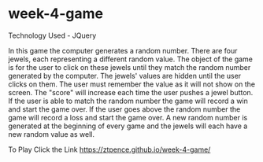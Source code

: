 # week-4-game
Technology Used - JQuery

In this game the computer generates a random number. There are four jewels, each representing a different random value. The object of the game is for the user to click on these jewels until they match the random number generated by the computer. The jewels' values are hidden until the user clicks on them. The user must remember the value as it will not show on the screen. The "score" will increase each time the user pushes a jewel button. If the user is able to match the random number the game will record a win and start the game over. If the user goes above the random number the game will record a loss and start the game over. A new random number is generated at the beginning of every game and the jewels will each have a new random value as well.

To Play Click the Link <a href="https://ztpence.github.io/week-4-game/"> https://ztpence.github.io/week-4-game/
